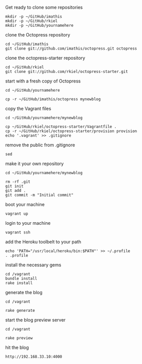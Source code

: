Get ready to clone some repositories

    mkdir -p ~/GitHub/imathis
    mkdir -p ~/GitHub/rkiel
    mkdir -p ~/GitHub/yournamehere

clone the Octopress repository

    cd ~/GitHub/imathis
    git clone git://github.com/imathis/octopress.git octopress

clone the octopress-starter repository

    cd ~/GitHub/rkiel
    git clone git://github.com/rkiel/octopress-starter.git

start with a fresh copy of Octopress

    cd ~/GitHub/yournamehere

    cp -r ~/GitHub/imathis/octopress mynewblog

copy the Vagrant files

    cd ~/GitHub/yournamehere/mynewblog

    cp ~/GitHub/rkiel/octopress-starter/Vagrantfile .
    cp -r ~/GitHub/rkiel/octopress-starter/provision provision
    echo '.vagrant' >> .gitignore

remove the public from .gitignore

    sed

make it your own repository

    cd ~/GitHub/yournamehere/mynewblog

    rm -rf .git
    git init
    git add .
    git commit -m "Initial commit"

boot your machine

    vagrant up

login to your machine

    vagrant ssh

add the Heroku toolbelt to your path

    echo 'PATH="/usr/local/heroku/bin:$PATH"' >> ~/.profile
    . .profile

install the necessary gems

    cd /vagrant
    bundle install
    rake install


generate the blog

    cd /vagrant

    rake generate

start the blog preview server

    cd /vagrant

    rake preview

hit the blog

    http://192.168.33.10:4000

